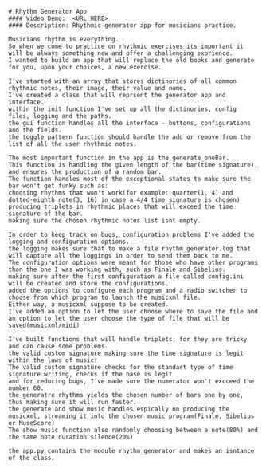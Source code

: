     # Rhythm Generator App
    #### Video Demo:  <URL HERE>
    #### Description: Rhythmic generator app for musicians practice.
    
    Musicians rhythm is everything.
    So when we come to practice on rhythmic exercises its important it will be always something new and offer a challenging exprience.
    I wanted to build an app that will replace the old books and generate for you, upon your choices, a new exercise.

    I've started with an array that stores dictinories of all common rhythmic notes, their image, their value and name.
    I've created a class that will reprsent the generator app and interface.
    within the init function I've set up all the dictinories, config files, logging and the paths.  
    the gui function handles all the interface - buttons, configurations and the fields.
    the toggle pattern function should handle the add or remove from the list of all the user rhythmic notes.

    The most important function in the app is the generate_oneBar.
    This function is handling the given length of the bar(time signature),
    and ensures the production of a random bar.
    The function handles most of the exceptional states to make sure the bar won't get funky such as:
    choosing rhythms that won't work(for example: quarter(1, 4) and dotted-eighth note(3, 16) in case a 4/4 time signature is chosen)
    producing triplets in rhythmic places that will exceed the time signature of the bar.
    making sure the chosen rhythmic notes list isnt empty.

    In order to keep track on bugs, configuration problems I've added the logging and configuration options.
    the logging makes sure that to make a file rhythm_generator.log that will capture all the loggings in order to send them back to me.
    The configuration options were meant for those who have other programs than the one I was working with, such as Finale and Sibelius.
    making sure after the first configuration a file called config.ini will be created and store the configurations.
    added the options to configure each program and a radio switcher to choose from which program to launch the musicxml file.
    Either way, a musicxml suppose to be created.
    I've added an option to let the user choose where to save the file and an option to let the user choose the type of file that will be saved(musicxml/midi)

    I've built functions that will handle triplets, for they are tricky and can cause some problems.
    the valid custom signature making sure the time signature is legit within the laws of music!
    The valid custom signature checks for the standart type of time signature writing, checks if the base is legit
    and for reducing bugs, I've made sure the numerator won't excceed the number 60.
    the generatre rhythms yields the chosen number of bars one by one, thus making sure it will run faster.
    the generate and show music handles espically on producing the musicxml, streaming it into the chosen music program(Finale, Sibelius or MuseScore)
    The show music function also randomly choosing between a note(80%) and the same note duration silence(20%)

    the app.py contains the module rhythm_generator and makes an isntance of the class.